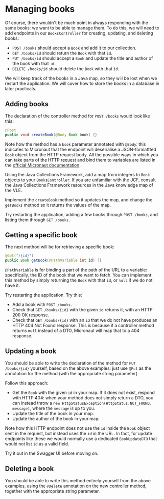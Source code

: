 # Managing books

Of course, there wouldn't be much point in always responding with the same books: we want to be able to manage them.
To do this, we will need to add endpoints in our `BooksController` for creating, updating, and deleting books:

* `POST /books` should accept a `Book` and add it to our collection.
* `GET /books/id` should return the `Book` with that `id`.
* `PUT /books/id` should accept a `Book` and update the title and author of the book with that `id`.
* `DELETE /books/id` should delete the `Book` with that `id`.

We will keep track of the books in a Java map, so they will be lost when we restart the application.
We will cover how to store the books in a database in later practicals.

## Adding books

The declaration of the controller method for `POST /books` would look like this:

```java
@Post
public void createBook(@Body Book book) {}
```

Note how the method has a `book` parameter annotated with `@Body`: this indicates to Micronaut that the endpoint will deserialise a JSON-formattted `Book` object from the HTTP request body.
All the possible ways in which you can take parts of the HTTP request and bind them to variables are listed in the [official Micronaut documentation](https://docs.micronaut.io/4.7.11/guide/#binding).

Using the Java Collections Framework, add a map from integers to `Book` objects to your `BooksController`.
If you are unfamiliar with the JCF, consult the Java Collections Framework resources in the Java knowledge map of the VLE.

Implement the `createBook` method so it updates the map, and change the `getBooks` method so it returns the values of the map.

Try restarting the application, adding a few books through `POST /books`, and listing them through `GET /books`.

## Getting a specific book

The next method will be for retrieving a specific book:

```java
@Get("/{id}")
public Book getBook(@PathVariable int id) {}
```

`@PathVariable` is for binding a part of the path of the URL to a variable: specifically, the ID of the book that we want to fetch.
You can implement this method by simply returning the `Book` with that `id`, or `null` if we do not have it.

Try restarting the application. Try this:

* Add a book with `POST /books`.
* Check that `GET /books/{id}` with the given `id` returns it, with an HTTP 200 OK response.
* Check that `GET /books/{id}` with an `id` that we do not have produces an HTTP 404 Not Found response.
  This is because if a controller method returns `null` instead of a DTO, Micronaut will map that to a 404 response.

## Updating a book

You should be able to write the declaration of the method for `PUT /books/{id}` yourself, based on the above examples: just use `@Put` as the annotation for the method (with the appropriate string parameter).

Follow this approach:

* Get the `Book` with the given `id` in your map. If it does not exist, respond with HTTP 404: when your method does not simply return a DTO, you can instead throw a `new HttpStatusException(HttpStatus.NOT_FOUND, message)`, where the `message` is up to you.
* Update the title of the book in your map.
* Update the author of the book in your map.

Note how this HTTP endpoint does not use the `id` inside the `Book` object sent in the request, but instead uses the `id` in the URL.
In fact, for update endpoints like these we would normally use a dedicated `BookUpdateDTO` that would not list `id` as a valid field.

Try it out in the Swagger UI before moving on.

## Deleting a book

You should be able to write this method entirely yourself from the above examples, using the `@Delete` annotation on the new controller method, together with the appropriate string parameter.
